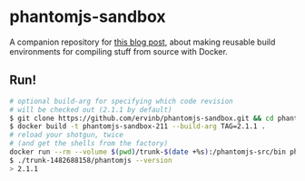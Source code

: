 # phantomjs-sandbox

A companion repository for [this blog post](https://ervinb.github.io/2016/12/22/portable-build-environments-with-docker.html), about making reusable build
environments for compiling stuff from source with Docker.

## Run!

```sh
# optional build-arg for specifying which code revision
# will be checked out (2.1.1 by default)
$ git clone https://github.com/ervinb/phantomjs-sandbox.git && cd phantomjs-sandbox
$ docker build -t phantomjs-sandbox-211 --build-arg TAG=2.1.1 .
# reload your shotgun, twice
# (and get the shells from the factory)
docker run --rm --volume $(pwd)/trunk-$(date +%s):/phantomjs-src/bin phantomjs-sandbox
$ ./trunk-1482688158/phantomjs --version
> 2.1.1
```
